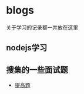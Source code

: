 # blogs
关于学习的记录都一并放在这里

## nodejs学习

## 搜集的一些面试题


- [提高题](https://github.com/WYseven/blogs/blob/master/Interview%20questions/Interview-questions.md)

